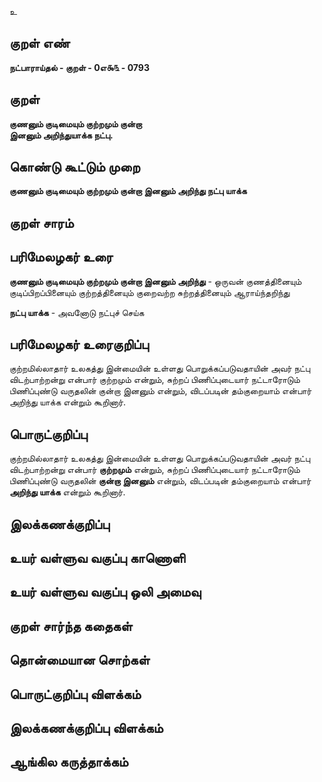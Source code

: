 உ

## குறள் எண் 

**நட்பாராய்தல் - குறள் - 0எ௯௩ - 0793**

## குறள் 

**குணனும் குடிமையும் குற்றமும் குன்றா  
இனனும் அறிந்துயாக்க நட்பு.**

## கொண்டு கூட்டும் முறை

**குணனும் குடிமையும் குற்றமும் குன்றா இனனும் அறிந்து நட்பு யாக்க**

## குறள் சாரம் 


## பரிமேலழகர் உரை

**குணனும் குடிமையும் குற்றமும் குன்றா இனனும் அறிந்து** - ஒருவன் குணத்தினையும் குடிப்பிறப்பினையும் குற்றத்தினையும் குறைவற்ற சுற்றத்தினையும் ஆராய்ந்தறிந்து 

**நட்பு யாக்க** - அவனோடு நட்புச் செய்க 

## பரிமேலழகர் உரைகுறிப்பு   

குற்றமில்லாதார் உலகத்து இன்மையின் உள்ளது பொறுக்கப்படுவதாயின் அவர் நட்பு விடற்பாற்றன்று என்பார் குற்றமும் என்றும், சுற்றப் பிணிப்புடையார் நட்டாரோடும் பிணிப்புண்டு வருதலின் குன்றா இனனும் என்றும், விடப்படின் தம்குறையாம் என்பார் அறிந்து யாக்க என்றும் கூறினார்.

## பொருட்குறிப்பு 

குற்றமில்லாதார் உலகத்து இன்மையின் உள்ளது பொறுக்கப்படுவதாயின் அவர் நட்பு விடற்பாற்றன்று என்பார் **குற்றமும்** என்றும், சுற்றப் பிணிப்புடையார் நட்டாரோடும் பிணிப்புண்டு வருதலின் **குன்றா இனனும்** என்றும், விடப்படின் தம்குறையாம் என்பார் **அறிந்து யாக்க** என்றும் கூறினார்.

## இலக்கணக்குறிப்பு  


## உயர் வள்ளுவ வகுப்பு காணொளி


## உயர் வள்ளுவ வகுப்பு ஒலி அமைவு 

 
## குறள் சார்ந்த கதைகள் 


## தொன்மையான சொற்கள்


## பொருட்குறிப்பு விளக்கம்


## இலக்கணக்குறிப்பு விளக்கம்


## ஆங்கில கருத்தாக்கம் 


